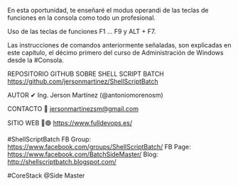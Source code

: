 En esta oportunidad, te enseñaré el modus operandi de las teclas de funciones en la consola como todo un profesional.

Uso de las teclas de funciones F1 ... F9 y ALT + F7.

Las instrucciones de comandos anteriormente señaladas, son explicadas en este capítulo, el décimo primero del curso de Administración de Windows desde la #Consola.

REPOSITORIO GITHUB SOBRE SHELL SCRIPT BATCH
https://github.com/jersonmartinez/ShellScriptBatch

AUTOR
✔ Ing. Jerson Martínez (@antoniomorenosm)

CONTACTO
💌  jersonmartinezsm@gmail.com

SITIO WEB
🔵🟣 https://www.fulldevops.es/

#ShellScriptBatch
FB Group: https://www.facebook.com/groups/ShellScriptBatch/
FB Page: https://www.facebook.com/BatchSideMaster/
Blog: http://shellscriptbatch.blogspot.com/

#CoreStack  @Side Master 
